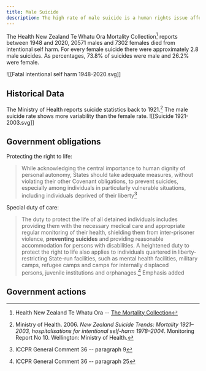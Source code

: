 ```yaml
---
title: Male Suicide
description: The high rate of male suicide is a human rights issue affecting men's right to life and right to health.
---
```


The Health New Zealand Te Whatu Ora Mortality Collection[^1] reports between 1948 and 2020, 20571 males and 7302 females died from intentional self harm. For every female suicide there were approximately 2.8 male suicides. As percentages, 73.8\% of suicides were male and 26.2\% were female.

![[Fatal intentional self harm 1948-2020.svg]]

## Historical Data

The Ministry of Health reports suicide statistics back to 1921.[^2] The male suicide rate shows more variability than the female rate.
![[Suicide 1921-2003.svg]]
## Government obligations

Protecting the right to life:

> While acknowledging the central importance to human dignity of personal autonomy, States should take adequate measures, without violating their other Covenant obligations, to prevent suicides, especially among individuals in particularly vulnerable situations, including individuals deprived of their liberty[^3]

Special duty of care:

> The duty to protect the life of all detained individuals includes providing them with the necessary medical care and appropriate regular monitoring of their health, shielding them from inter-prisoner violence, **preventing suicides** and providing reasonable accommodation for persons with disabilities. A heightened duty to protect the right to life also applies to individuals quartered in liberty-restricting State-run facilities, such as mental health facilities, military camps, refugee camps and camps for internally displaced persons, juvenile institutions and orphanages.[^4] Emphasis added

## Government actions



[^1]: Health New Zealand Te Whatu Ora -- [The Mortality Collection](https://www.tewhatuora.govt.nz/for-health-professionals/data-and-statistics/nz-health-statistics/national-collections-and-surveys/collections/mortality-collection)
[^2]: Ministry of Health. 2006. *New Zealand Suicide Trends: Mortality 1921–2003, hospitalisations for intentional self-harm 1978–2004*. Monitoring Report No 10. Wellington: Ministry of Health.
[^3]: ICCPR General Comment 36 -- paragraph 9
[^4]: ICCPR General Comment 36 -- paragraph 25